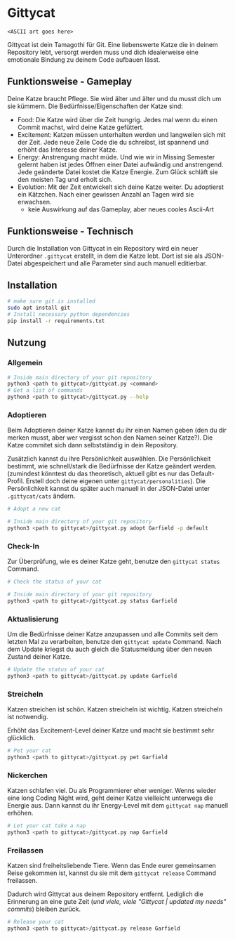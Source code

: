 # Gittycat
```
<ASCII art goes here>
```

Gittycat ist dein Tamagothi für Git. Eine liebenswerte Katze die in deinem Repository lebt, 
versorgt werden muss und dich idealerweise eine emotionale Bindung zu deinem Code aufbauen lässt.

## Funktionsweise - Gameplay
Deine Katze braucht Pflege. Sie wird älter und älter und du musst dich um sie kümmern.
Die Bedürfnisse/Eigenschaften der Katze sind:
- Food: Die Katze wird über die Zeit hungrig. Jedes mal wenn du einen Commit machst, wird deine Katze gefüttert.
- Excitement: Katzen müssen unterhalten werden und langweilen sich mit der Zeit. Jede neue Zeile Code die du schreibst, ist spannend und erhöht das Interesse deiner Katze.
- Energy: Anstrengung macht müde. Und wie wir in Missing Semester gelernt haben ist jedes Öffnen einer Datei aufwändig und anstrengend. Jede geänderte Datei kostet die Katze Energie. Zum Glück schläft sie den meisten Tag und erholt sich.
- Evolution: Mit der Zeit entwickelt sich deine Katze weiter. Du adoptierst ein Kätzchen. Nach einer gewissen Anzahl an Tagen wird sie erwachsen.
    - keie Auswirkung auf das Gameplay, aber neues cooles Ascii-Art

## Funktionsweise - Technisch
Durch die Installation von Gittycat in ein Repository wird ein neuer Unterordner `.gittycat` erstellt, in dem die Katze lebt.
Dort ist sie als JSON-Datei abgespeichert und alle Parameter sind auch manuell editierbar.

## Installation
```bash
# make sure git is installed
sudo apt install git
# Install necessary python dependencies
pip install -r requirements.txt
```

## Nutzung

### Allgemein
```bash
# Inside main directory of your git repository
python3 <path to gittycat>/gittycat.py <command>
# Get a list of commands
python3 <path to gittycat>/gittycat.py --help
```

### Adoptieren
Beim Adoptieren deiner Katze kannst du ihr einen Namen geben (den du dir merken musst, aber wer vergisst schon den Namen seiner Katze?).
Die Katze commitet sich dann selbstständig in dein Repository.

Zusätzlich kannst du ihre Persönlichkeit auswählen. Die Persönlichkeit bestimmt, wie schnell/stark die Bedürfnisse der Katze geändert werden.
(zumindest könntest du das theoretisch, aktuell gibt es nur das Default-Profil. Erstell doch deine eigenen unter `gittycat/personalities`).
Die Persönlichkeit kannst du später auch manuell in der JSON-Datei unter `.gittycat/cats` ändern.

```bash
# Adopt a new cat

# Inside main directory of your git repository
python3 <path to gittycat>/gittycat.py adopt Garfield -p default
```

### Check-In
Zur Überprüfung, wie es deiner Katze geht, benutze den `gittycat status` Command.
```bash
# Check the status of your cat

# Inside main directory of your git repository
python3 <path to gittycat>/gittycat.py status Garfield
```

### Aktualisierung
Um die Bedürfnisse deiner Katze anzupassen und alle Commits seit dem letzten Mal zu verarbeiten, benutze den
`gittycat update` Command. Nach dem Update kriegst du auch gleich die Statusmeldung über den neuen Zustand
deiner Katze.

```bash
# Update the status of your cat
python3 <path to gittycat>/gittycat.py update Garfield
```

### Streicheln
Katzen streichen ist schön. Katzen streicheln ist wichtig. Katzen streicheln ist notwendig.

Erhöht das Excitement-Level deiner Katze und macht sie bestimmt sehr glücklich.

```bash
# Pet your cat
python3 <path to gittycat>/gittycat.py pet Garfield
```

### Nickerchen
Katzen schlafen viel. Du als Programmierer eher weniger.
Wenns wieder eine long Coding Night wird, geht deiner Katze vielleicht unterwegs die Energie aus.
Dann kannst du ihr Energy-Level mit dem `gittycat nap` manuell erhöhen.

```bash
# Let your cat take a nap
python3 <path to gittycat>/gittycat.py nap Garfield
```

### Freilassen
Katzen sind freiheitsliebende Tiere. Wenn das Ende eurer gemeinsamen Reise gekommen ist, kannst du sie mit dem `gittycat release` Command freilassen.

Dadurch wird Gittycat aus deinem Repository entfernt. Lediglich die Erinnerung an eine gute Zeit
(*und viele, viele "Gittycat | updated my needs" commits*) bleiben zurück.

```bash
# Release your cat
python3 <path to gittycat>/gittycat.py release Garfield
```
